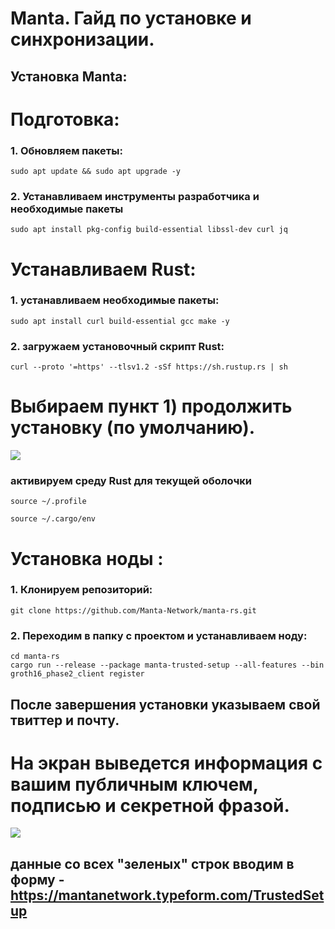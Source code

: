 # Manta. Гайд по установке и синхронизации.
## Установка Manta:

# Подготовка: 
### 1. Обновляем пакеты:
```shell
sudo apt update && sudo apt upgrade -y 
```

### 2. Устанавливаем инструменты разработчика и необходимые пакеты
```shell
sudo apt install pkg-config build-essential libssl-dev curl jq 
```

# Устанавливаем Rust:

### 1. устанавливаем необходимые пакеты:
```shell
sudo apt install curl build-essential gcc make -y 
```

### 2. загружаем установочный скрипт Rust:
```shell
curl --proto '=https' --tlsv1.2 -sSf https://sh.rustup.rs | sh 
```

# Выбираем пункт 1) продолжить установку (по умолчанию).
<img src = https://img2.teletype.in/files/52/fd/52fda65d-6438-4d73-abc9-09d896c49b8c.png>

### активируем среду Rust для текущей оболочки
```shell
source ~/.profile 
```

```shell
source ~/.cargo/env 
``` 

# Установка ноды :
 
### 1. Клонируем репозиторий:
```shell
git clone https://github.com/Manta-Network/manta-rs.git 
```

### 2. Переходим в папку с проектом и устанавливаем ноду:
```shell
cd manta-rs
cargo run --release --package manta-trusted-setup --all-features --bin groth16_phase2_client register
```
## После завершения установки указываем свой твиттер и почту.

# На экран выведется информация с вашим публичным ключем, подписью и секретной фразой. 
<img src = https://img3.teletype.in/files/2c/33/2c338476-3f31-4f7e-baec-391b5214fae6.png>

## данные со всех "зеленых" строк вводим в форму - https://mantanetwork.typeform.com/TrustedSetup
